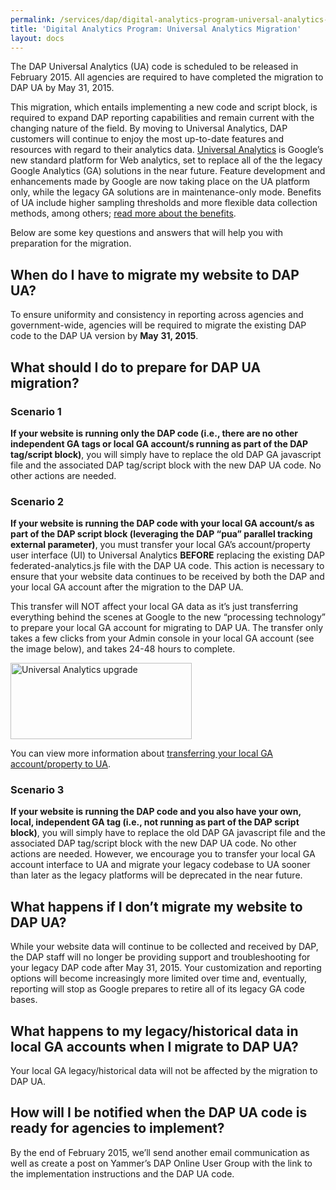 ```yaml
---
permalink: /services/dap/digital-analytics-program-universal-analytics-migration/
title: 'Digital Analytics Program: Universal Analytics Migration'
layout: docs
---
```


The DAP Universal Analytics (UA) code is scheduled to be released in February 2015. All agencies are required to have completed the migration to DAP UA by May 31, 2015.

This migration, which entails implementing a new code and script block, is required to expand DAP reporting capabilities and remain current with the changing nature of the field. By moving to Universal Analytics, DAP customers will continue to enjoy the most up-to-date features and resources with regard to their analytics data. <a href="https://support.google.com/analytics/answer/2790010?hl=en" target="_blank">Universal Analytics</a> is Google’s new standard platform for Web analytics, set to replace all of the the legacy Google Analytics (GA) solutions in the near future. Feature development and enhancements made by Google are now taking place on the UA platform only, while the legacy GA solutions are in maintenance-only mode. Benefits of UA include higher sampling thresholds and more flexible data collection methods, among others; <a href="https://support.google.com/analytics/answer/2790010?hl=en" target="_blank">read more about the benefits</a>.

Below are some key questions and answers that will help you with preparation for the migration.

## When do I have to migrate my website to DAP UA?

To ensure uniformity and consistency in reporting across agencies and government-wide, agencies will be required to migrate the existing DAP code to the DAP UA version by **May** **31, 2015**.

## What should I do to prepare for DAP UA migration?

### Scenario 1

**If your website is running only the DAP code (i.e., there are no other independent GA tags or local GA account/s running as part of the DAP tag/script block)**, you will simply have to replace the old DAP GA javascript file and the associated DAP tag/script block with the new DAP UA code. No other actions are needed.

### Scenario 2

**If your website is running the DAP code with your local GA account/s as part of the DAP script block (leveraging the DAP “pua” parallel tracking external parameter)**, you must transfer your local GA’s account/property user interface (UI) to Universal Analytics **BEFORE** replacing the existing DAP federated-analytics.js file with the DAP UA code. This action is necessary to ensure that your website data continues to be received by both the DAP and your local GA account after the migration to the DAP UA.

This transfer will NOT affect your local GA data as it’s just transferring everything behind the scenes at Google to the new “processing technology” to prepare your local GA account for migrating to DAP UA. The transfer only takes a few clicks from your Admin console in your local GA account (see the image below), and takes 24-48 hours to complete.

<img class="aligncenter size-full wp-image-212472" src="https://s3.amazonaws.com/sitesusa/wp-content/uploads/sites/212/2014/10/290-x-122-UA-upgrade.jpg" alt="Universal Analytics upgrade" width="290" height="122" />

You can view more information about [transferring your local GA account/property to UA](https://developers.google.com/analytics/devguides/collection/upgrade/guide#overview).

### Scenario 3

**If your website is running the DAP code and you also have your own, local, independent GA tag (i.e., not running as part of the DAP script block)**, you will simply have to replace the old DAP GA javascript file and the associated DAP tag/script block with the new DAP UA code. No other actions are needed. However, we encourage you to transfer your local GA account interface to UA and migrate your legacy codebase to UA sooner than later as the legacy platforms will be deprecated in the near future.

## What happens if I don’t migrate my website to DAP UA?

While your website data will continue to be collected and received by DAP, the DAP staff will no longer be providing support and troubleshooting for your legacy DAP code after May 31, 2015. Your customization and reporting options will become increasingly more limited over time and, eventually, reporting will stop as Google prepares to retire all of its legacy GA code bases.

## What happens to my legacy/historical data in local GA accounts when I migrate to DAP UA?

Your local GA legacy/historical data will not be affected by the migration to DAP UA.

## How will I be notified when the DAP UA code is ready for agencies to implement?

By the end of February 2015, we’ll send another email communication as well as create a post on Yammer’s DAP Online User Group with the link to the implementation instructions and the DAP UA code.